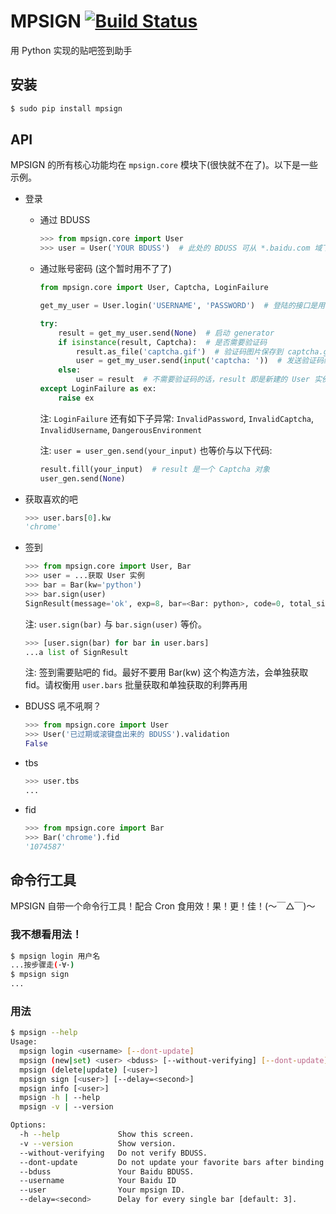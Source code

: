 
# MPSIGN [![Build Status](https://travis-ci.org/abrasumente233/mpsign.svg?branch=master)](https://travis-ci.org/abrasumente233/mpsign)
用 Python 实现的贴吧签到助手

## 安装


```bash
$ sudo pip install mpsign
```

## API


MPSIGN 的所有核心功能均在 `mpsign.core` 模块下(很快就不在了)。以下是一些示例。

* 登录

    * 通过 BDUSS

        ```python
        >>> from mpsign.core import User
        >>> user = User('YOUR BDUSS')  # 此处的 BDUSS 可从 *.baidu.com 域下的 Cookies 找到
        ```

    * 通过账号密码 (这个暂时用不了了)

        ```python
        from mpsign.core import User, Captcha, LoginFailure

        get_my_user = User.login('USERNAME', 'PASSWORD')  # 登陆的接口是用 generator 实现的

        try:
            result = get_my_user.send(None)  # 启动 generator
            if isinstance(result, Captcha):  # 是否需要验证码
                result.as_file('captcha.gif')  # 验证码图片保存到 captcha.gif
                user = get_my_user.send(input('captcha: '))  # 发送验证码给 generator
            else:
                user = result  # 不需要验证码的话，result 即是新建的 User 实例
        except LoginFailure as ex:
            raise ex
        ```

        注: `LoginFailure` 还有如下子异常: `InvalidPassword`, `InvalidCaptcha`, `InvalidUsername`, `DangerousEnvironment`

        注: `user = user_gen.send(your_input)` 也等价与以下代码:

        ```python
        result.fill(your_input)  # result 是一个 Captcha 对象
        user_gen.send(None)
        ```

* 获取喜欢的吧

	```python
	>>> user.bars[0].kw
    'chrome'
	```
* 签到

	```python
	>>> from mpsign.core import User, Bar
	>>> user = ...获取 User 实例
	>>> bar = Bar(kw='python')
	>>> bar.sign(user)
	SignResult(message='ok', exp=8, bar=<Bar: python>, code=0, total_sign='41', rank='3249', cont_sign='4')
	```
	注: `user.sign(bar)` 与 `bar.sign(user)` 等价。
	```python
	>>> [user.sign(bar) for bar in user.bars]
	...a list of SignResult
	```
	注: 签到需要贴吧的 fid。最好不要用 Bar(kw) 这个构造方法，会单独获取 fid。请权衡用 `user.bars` 批量获取和单独获取的利弊再用

* BDUSS 吼不吼啊？

	```python
	>>> from mpsign.core import User
	>>> User('已过期或滚键盘出来的 BDUSS').validation
	False
	```
* tbs

	```python
	>>> user.tbs
	...
	```
* fid

	```python
	>>> from mpsign.core import Bar
	>>> Bar('chrome').fid
	'1074587'
	```

## 命令行工具


MPSIGN 自带一个命令行工具！配合 Cron 食用效！果！更！佳！(〜￣△￣)〜

### 我不想看用法！

```bash
$ mpsign login 用户名
...按步骤走(･∀･)
$ mpsign sign
...
```

### 用法

```bash
$ mpsign --help
Usage:
  mpsign login <username> [--dont-update]
  mpsign (new|set) <user> <bduss> [--without-verifying] [--dont-update]
  mpsign (delete|update) [<user>]
  mpsign sign [<user>] [--delay=<second>]
  mpsign info [<user>]
  mpsign -h | --help
  mpsign -v | --version

Options:
  -h --help             Show this screen.
  -v --version          Show version.
  --without-verifying   Do not verify BDUSS.
  --dont-update         Do not update your favorite bars after binding user
  --bduss               Your Baidu BDUSS.
  --username            Your Baidu ID
  --user                Your mpsign ID.
  --delay=<second>      Delay for every single bar [default: 3].
```
